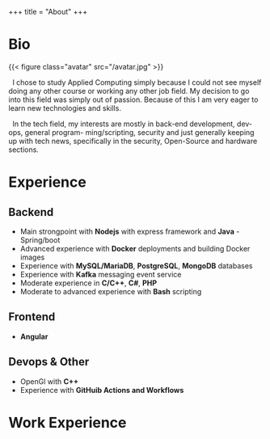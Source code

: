 +++
title = "About"
+++

# Bio

{{< figure class="avatar" src="/avatar.jpg" >}}

&nbsp; I chose to study Applied Computing simply because I could not see myself doing any other
course or working any other job field. My decision to go into this field was simply out of passion.
Because of this I am very eager to learn new technologies and skills.

&nbsp; In the tech field, my interests are mostly in back-end development, dev-ops, general program-
ming/scripting, security and just generally keeping up with tech news, specifically in the security,
Open-Source and hardware sections.

# Experience 
## Backend
- Main strongpoint with **Nodejs** with express framework and **Java** - Spring/boot 
- Advanced experience with **Docker** deployments and building Docker images
- Experience with **MySQL/MariaDB**, **PostgreSQL**, **MongoDB** databases
- Experience with **Kafka** messaging event service
- Moderate experience in **C/C++**, **C#**, **PHP**
- Moderate to advanced experience with **Bash** scripting

## Frontend
- **Angular**

## Devops \& Other
- OpenGl with **C++** 
- Experience with **GitHuib Actions and Workflows**

# Work Experience
